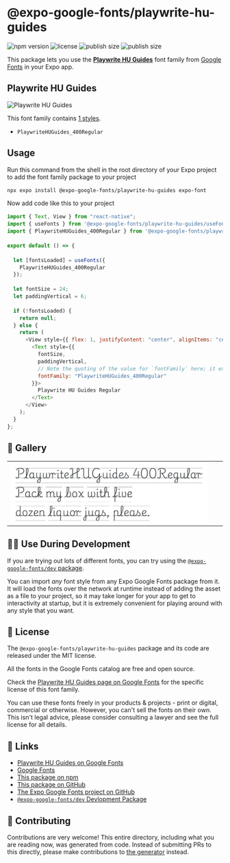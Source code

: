 # @expo-google-fonts/playwrite-hu-guides

![npm version](https://flat.badgen.net/npm/v/@expo-google-fonts/playwrite-hu-guides)
![license](https://flat.badgen.net/github/license/expo/google-fonts)
![publish size](https://flat.badgen.net/packagephobia/install/@expo-google-fonts/playwrite-hu-guides)
![publish size](https://flat.badgen.net/packagephobia/publish/@expo-google-fonts/playwrite-hu-guides)

This package lets you use the [**Playwrite HU Guides**](https://fonts.google.com/specimen/Playwrite+HU+Guides) font family from [Google Fonts](https://fonts.google.com/) in your Expo app.

## Playwrite HU Guides

![Playwrite HU Guides](./font-family.png)

This font family contains [1 styles](#-gallery).

- `PlaywriteHUGuides_400Regular`

## Usage

Run this command from the shell in the root directory of your Expo project to add the font family package to your project

```sh
npx expo install @expo-google-fonts/playwrite-hu-guides expo-font
```

Now add code like this to your project

```js
import { Text, View } from "react-native";
import { useFonts } from '@expo-google-fonts/playwrite-hu-guides/useFonts';
import { PlaywriteHUGuides_400Regular } from '@expo-google-fonts/playwrite-hu-guides/400Regular';

export default () => {

  let [fontsLoaded] = useFonts({
    PlaywriteHUGuides_400Regular
  });

  let fontSize = 24;
  let paddingVertical = 6;

  if (!fontsLoaded) {
    return null;
  } else {
    return (
      <View style={{ flex: 1, justifyContent: "center", alignItems: "center" }}>
        <Text style={{
          fontSize,
          paddingVertical,
          // Note the quoting of the value for `fontFamily` here; it expects a string!
          fontFamily: "PlaywriteHUGuides_400Regular"
        }}>
          Playwrite HU Guides Regular
        </Text>
      </View>
    );
  }
};
```

## 🔡 Gallery


||||
|-|-|-|
|![PlaywriteHUGuides_400Regular](./400Regular/PlaywriteHUGuides_400Regular.ttf.png)||||


## 👩‍💻 Use During Development

If you are trying out lots of different fonts, you can try using the [`@expo-google-fonts/dev` package](https://github.com/expo/google-fonts/tree/master/font-packages/dev#readme).

You can import _any_ font style from any Expo Google Fonts package from it. It will load the fonts over the network at runtime instead of adding the asset as a file to your project, so it may take longer for your app to get to interactivity at startup, but it is extremely convenient for playing around with any style that you want.


## 📖 License

The `@expo-google-fonts/playwrite-hu-guides` package and its code are released under the MIT license.

All the fonts in the Google Fonts catalog are free and open source.

Check the [Playwrite HU Guides page on Google Fonts](https://fonts.google.com/specimen/Playwrite+HU+Guides) for the specific license of this font family.

You can use these fonts freely in your products & projects - print or digital, commercial or otherwise. However, you can't sell the fonts on their own. This isn't legal advice, please consider consulting a lawyer and see the full license for all details.

## 🔗 Links

- [Playwrite HU Guides on Google Fonts](https://fonts.google.com/specimen/Playwrite+HU+Guides)
- [Google Fonts](https://fonts.google.com/)
- [This package on npm](https://www.npmjs.com/package/@expo-google-fonts/playwrite-hu-guides)
- [This package on GitHub](https://github.com/expo/google-fonts/tree/master/font-packages/playwrite-hu-guides)
- [The Expo Google Fonts project on GitHub](https://github.com/expo/google-fonts)
- [`@expo-google-fonts/dev` Devlopment Package](https://github.com/expo/google-fonts/tree/master/font-packages/dev)

## 🤝 Contributing

Contributions are very welcome! This entire directory, including what you are reading now, was generated from code. Instead of submitting PRs to this directly, please make contributions to [the generator](https://github.com/expo/google-fonts/tree/master/packages/generator) instead.
